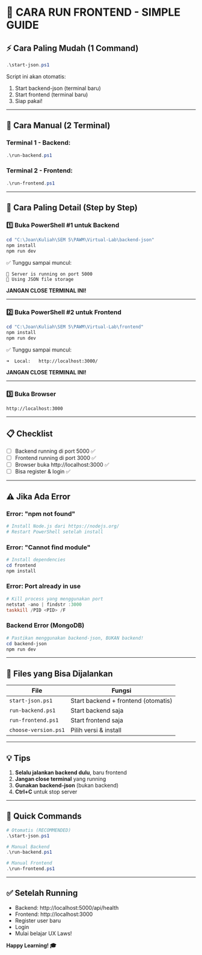 # 🚀 CARA RUN FRONTEND - SIMPLE GUIDE

## ⚡ Cara Paling Mudah (1 Command)

```powershell
.\start-json.ps1
```

Script ini akan otomatis:
1. Start backend-json (terminal baru)
2. Start frontend (terminal baru)
3. Siap pakai!

---

## 📝 Cara Manual (2 Terminal)

### Terminal 1 - Backend:
```powershell
.\run-backend.ps1
```

### Terminal 2 - Frontend:
```powershell
.\run-frontend.ps1
```

---

## 🔧 Cara Paling Detail (Step by Step)

### 1️⃣ Buka PowerShell #1 untuk Backend

```powershell
cd "C:\Joan\Kuliah\SEM 5\PAWM\Virtual-Lab\backend-json"
npm install
npm run dev
```

✅ Tunggu sampai muncul:
```
🚀 Server is running on port 5000
💾 Using JSON file storage
```

**JANGAN CLOSE TERMINAL INI!**

---

### 2️⃣ Buka PowerShell #2 untuk Frontend

```powershell
cd "C:\Joan\Kuliah\SEM 5\PAWM\Virtual-Lab\frontend"
npm install
npm run dev
```

✅ Tunggu sampai muncul:
```
➜  Local:   http://localhost:3000/
```

**JANGAN CLOSE TERMINAL INI!**

---

### 3️⃣ Buka Browser

```
http://localhost:3000
```

---

## 📋 Checklist

- [ ] Backend running di port 5000 ✅
- [ ] Frontend running di port 3000 ✅
- [ ] Browser buka http://localhost:3000 ✅
- [ ] Bisa register & login ✅

---

## ⚠️ Jika Ada Error

### Error: "npm not found"
```powershell
# Install Node.js dari https://nodejs.org/
# Restart PowerShell setelah install
```

### Error: "Cannot find module"
```powershell
# Install dependencies
cd frontend
npm install
```

### Error: Port already in use
```powershell
# Kill process yang menggunakan port
netstat -ano | findstr :3000
taskkill /PID <PID> /F
```

### Backend Error (MongoDB)
```powershell
# Pastikan menggunakan backend-json, BUKAN backend!
cd backend-json
npm run dev
```

---

## 🎯 Files yang Bisa Dijalankan

| File | Fungsi |
|------|--------|
| `start-json.ps1` | Start backend + frontend (otomatis) |
| `run-backend.ps1` | Start backend saja |
| `run-frontend.ps1` | Start frontend saja |
| `choose-version.ps1` | Pilih versi & install |

---

## 💡 Tips

1. **Selalu jalankan backend dulu**, baru frontend
2. **Jangan close terminal** yang running
3. **Gunakan backend-json** (bukan backend)
4. **Ctrl+C** untuk stop server

---

## 🚀 Quick Commands

```powershell
# Otomatis (RECOMMENDED)
.\start-json.ps1

# Manual Backend
.\run-backend.ps1

# Manual Frontend
.\run-frontend.ps1
```

---

## ✅ Setelah Running

- Backend: http://localhost:5000/api/health
- Frontend: http://localhost:3000
- Register user baru
- Login
- Mulai belajar UX Laws!

**Happy Learning! 🎓**
